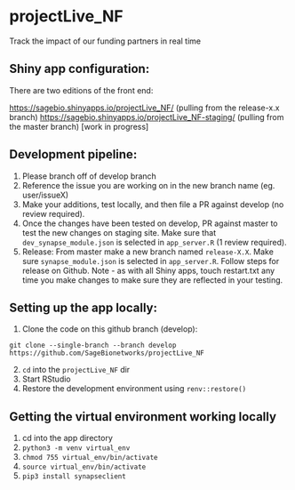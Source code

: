 # projectLive_NF
Track the impact of our funding partners in real time

## Shiny app configuration:
There are two editions of the front end:

https://sagebio.shinyapps.io/projectLive_NF/ (pulling from the release-x.x branch)
https://sagebio.shinyapps.io/projectLive_NF-staging/ (pulling from the master branch) [work in progress]

## Development pipeline:
1. Please branch off of develop branch
2. Reference the issue you are working on in the new branch name (eg. user/issueX)
3. Make your additions, test locally, and then file a PR against develop (no review required). 
4. Once the changes have been tested on develop, PR against master to test the new changes on staging site. Make sure that `dev_synapse_module.json` is selected in `app_server.R` (1 review required). 
5. Release: From master make a new branch named `release-X.X`. Make sure `synapse_module.json` is selected in `app_server.R`. Follow steps for release on Github.
Note - as with all Shiny apps, touch restart.txt any time you make changes to make sure they are reflected in your testing.


## Setting up the app locally:
 
1. Clone the code on this github branch (develop):

`git clone --single-branch --branch develop https://github.com/SageBionetworks/projectLive_NF`

2. `cd` into the `projectLive_NF` dir
3. Start RStudio
4. Restore the development environment using `renv::restore()`

## Getting the virtual environment working locally
1. cd into the app directory
2. `python3 -m venv virtual_env`
3. `chmod 755 virtual_env/bin/activate`
4. `source virtual_env/bin/activate`
5. `pip3 install synapseclient`

